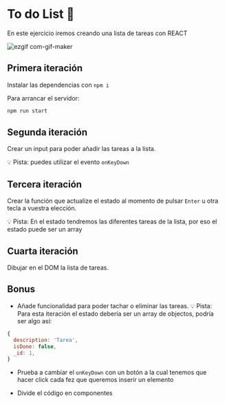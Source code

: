 # To do List 📄

En este ejercicio iremos creando una lista de tareas con REACT

![ezgif com-gif-maker](https://user-images.githubusercontent.com/33903092/131694503-8ca93b45-ff80-4291-9bc6-b590c3c764c1.gif)

## Primera iteración

Instalar las dependencias con `npm i`

Para arrancar el servidor:

```sh
npm run start
```

## Segunda iteración

Crear un input para poder añadir las tareas a la lista.

💡 Pista: puedes utilizar el evento `onKeyDown`

## Tercera iteración

Crear la función que actualize el estado al momento de pulsar `Enter` u otra tecla a vuestra elección.

💡 Pista: En el estado tendremos las diferentes tareas de la lista, por eso el estado puede ser un array

## Cuarta iteración

Dibujar en el DOM la lista de tareas.

## Bonus

- Añade funcionalidad para poder tachar o eliminar las tareas.
💡 Pista: Para esta iteración el estado debería ser un array de objectos, podría ser algo así:

```js
{
  description: 'Tarea',
  isDone: false,
  _id: 1,
}
```
- Prueba a cambiar el `onKeyDown` con un botón a la cual tenemos que hacer click cada fez que queremos inserir un elemento

- Divide el código en componentes
